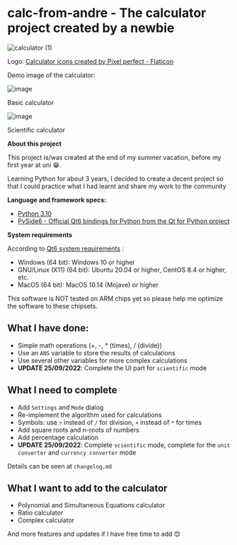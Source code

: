 # calc-from-andre - The calculator project created by a newbie
![calculator (1)](https://user-images.githubusercontent.com/68326978/192151674-d66b5ee4-7d74-4163-b02f-b0dcdd05e93e.png)


Logo: <a href="https://www.flaticon.com/free-icons/calculator" title="calculator icons">Calculator icons created by Pixel perfect - Flaticon</a>

Demo image of the calculator:

![image](https://user-images.githubusercontent.com/68326978/192151718-aa670b9a-244b-4d74-a4a1-9e7a6893c04a.png)

Basic calculator

![image](https://user-images.githubusercontent.com/68326978/192152014-15f9f5d2-5fd0-41a2-a992-e41e4ec593ab.png)

Scientific calculator

**About this project**

This project is/was created at the end of my summer vacation, before my first year at uni 😁.

Learning Python for about 3 years, I decided to create a decent project so that I could practice what I had learnt and share my work to the community
 
 
**Language and framework specs:**
- <a href="https://www.python.org/downloads/"> Python 3.10 </a>
- <a href="https://pypi.org/project/PySide6/"> PySide6 - Official Qt6 bindings for Python from the Qt for Python project </a>

**System requirements**

According to <a href="https://doc.qt.io/qt-6/supported-platforms.html">Qt6 system requirements</a> :

- Windows (64 bit): Windows 10 or higher
- GNU/Linux (X11) (64 bit): Ubuntu 20.04 or higher, CentOS 8.4 or higher, etc.
- MacOS (64 bit): MacOS 10.14 (Mojave) or higher

This software is NOT tested on ARM chips yet so please help me optimize the software to these chipsets.

## What I have done:

- Simple math operations (+, -, * (times), / (divide))
- Use an ```ANS``` variable to store the results of calculations
- Use several other variables for more complex calculations
- **UPDATE 25/09/2022**: Complete the UI part for ```scientific``` mode

## What I need to complete

- Add ```Settings``` and ```Mode``` dialog
- Re-implement the algorithm used for calculations
- Symbols: use ```÷``` instead of ```/``` for division, ```×``` instead of ```*``` for times
- Add square roots and n-roots of numbers
- Add percentage calculation
- **UPDATE 25/09/2022**: Complete ```scientific``` mode, complete for the ```unit converter``` and ```currency converter``` mode

Details can be seen at ```changelog.md```

## What I want to add to the calculator
- Polynomial and Simultaneous Equations calculator
- Ratio calculator
- Complex calculator

And more features and updates if I have free time to add 😊

